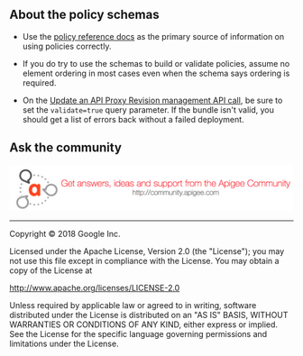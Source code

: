 
## About the policy schemas

* Use the [policy reference docs](http://apigee.com/docs/api-services/reference/reference-overview-policy) as the primary source of information on using policies correctly.

* If you do try to use the schemas to build or validate policies, assume no element ordering in most cases even when the schema says ordering is required.

* On the [Update an API Proxy Revision management API call](http://docs.apigee.com/management/apis/post/organizations/%7Borg_name%7D/apis/%7Bapi_name%7D/revisions/%7Brevision_number%7D-0), be sure to set the `validate=true` query parameter. If the bundle isn't valid, you should get a list of errors back without a failed deployment.


## Ask the community

[![alt text](../images/apigee-community.png "Apigee Community is a great place to ask questions and find answers about developing API proxies. ")](https://community.apigee.com?via=github)

---

Copyright © 2018 Google Inc.

Licensed under the Apache License, Version 2.0 (the "License"); you may not use
this file except in compliance with the License. You may obtain a copy
of the License at

http://www.apache.org/licenses/LICENSE-2.0

Unless required by applicable law or agreed to in writing, software
distributed under the License is distributed on an "AS IS" BASIS,
WITHOUT WARRANTIES OR CONDITIONS OF ANY KIND, either express or implied.
See the License for the specific language governing permissions and
limitations under the License.
